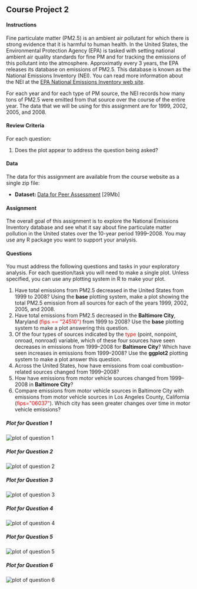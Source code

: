 ## Course Project 2

#### Instructions

Fine particulate matter (PM2.5) is an ambient air pollutant for which there is strong evidence that it is harmful to human health. In the United States, the Environmental Protection Agency (EPA) is tasked with setting national ambient air quality standards for fine PM and for tracking the emissions of this pollutant into the atmosphere. Approximatly every 3 years, the EPA releases its database on emissions of PM2.5. This database is known as the National Emissions Inventory (NEI). You can read more information about the NEI at the <a href="http://www.epa.gov/ttn/chief/eiinformation.html">EPA National Emissions Inventory web site</a>.

For each year and for each type of PM source, the NEI records how many tons of PM2.5 were emitted from that source over the course of the entire year. The data that we will be using for this assignment are for 1999, 2002, 2005, and 2008.


#### Review Criteria
For each question:
<ol type="1">
<li>Does the plot appear to address the question being asked?</li>
</ol>

#### Data
The data for this assignment are available from the course website as a single zip file:
<ul>
<li> <b>Dataset: </b> <a href="https://d396qusza40orc.cloudfront.net/exdata%2Fdata%2FNEI_data.zip">Data for Peer Assessment</a> [29Mb]
</ul>

#### Assignment
The overall goal of this assignment is to explore the National Emissions Inventory database and see what it say about fine particulate matter pollution in the United states over the 10-year period 1999–2008. You may use any R package you want to support your analysis.

#### Questions
You must address the following questions and tasks in your exploratory analysis. For each question/task you will need to make a single plot. Unless specified, you can use any plotting system in R to make your plot.

<ol type="1">
<li> Have total emissions from PM2.5 decreased in the United States from 1999 to 2008? Using the <b>base</b> plotting system, make a plot showing the total PM2.5 emission from all sources for each of the years 1999, 2002, 2005, and 2008.</li>

<li> Have total emissions from PM2.5 decreased in the <b>Baltimore City</b>, Maryland <font color="red">(fips == "24510")</font> from 1999 to 2008? Use the <b>base</b> plotting system to make a plot answering this question.

<li> Of the four types of sources indicated by the <font color="red">type</font> (point, nonpoint, onroad, nonroad) variable, which of these four sources have seen decreases in emissions from 1999–2008 for <b>Baltimore City</b>? Which have seen increases in emissions from 1999–2008? Use the <b>ggplot2</b> plotting system to make a plot answer this question.</li>

<li> Across the United States, how have emissions from coal combustion-related sources changed from 1999–2008?</li>

<li> How have emissions from motor vehicle sources changed from 1999–2008 in <b>Baltimore City</b>?</li>

<li> Compare emissions from motor vehicle sources in Baltimore City with emissions from motor vehicle sources in Los Angeles County, California (<font color="red">fips="06037"</font>). Which city has seen greater changes over time in motor vehicle emissions?</li>

</ol>

##### Plot for Question 1
![plot of question 1](figures/plot1.png) 

##### Plot for Question 2
![plot of question 2](figures/plot2.png) 

##### Plot for Question 3
![plot of question 3](figures/plot3.png) 

##### Plot for Question 4
![plot of question 4](figures/plot4.png) 

##### Plot for Question 5
![plot of question 5](figures/plot5.png) 

##### Plot for Question 6
![plot of question 6](figures/plot6.png) 